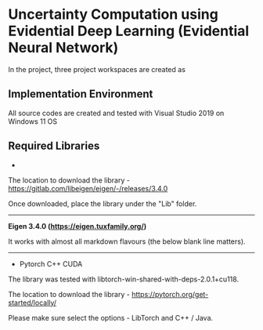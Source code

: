 # Uncertainty Computation using Evidential Deep Learning (Evidential Neural Network)

In the project, three project workspaces are created as 

## Implementation Environment
All source codes are created and tested with Visual Studio 2019 on Windows 11 OS


## Required Libraries


* 

The location to download the library - https://gitlab.com/libeigen/eigen/-/releases/3.4.0

Once downloaded, place the library under the "Lib" folder.

---
**Eigen 3.4.0 (https://eigen.tuxfamily.org/)**

It works with almost all markdown flavours (the below blank line matters).

---


* Pytorch C++ CUDA

The library was tested with libtorch-win-shared-with-deps-2.0.1+cu118.

The location to download the library - https://pytorch.org/get-started/locally/

Please make sure select the options - LibTorch and C++ / Java.


